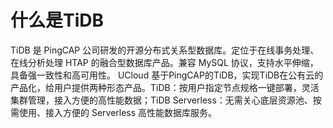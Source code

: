 

# 什么是TiDB

TiDB 是 PingCAP 公司研发的开源分布式关系型数据库。定位于在线事务处理、在线分析处理 HTAP 的融合型数据库产品。兼容 MySQL 协议，支持水平伸缩，具备强一致性和高可用性。
UCloud 基于PingCAP的TiDB，实现TiDB在公有云的产品化，给用户提供两种形态产品。TiDB：按用户指定节点规格一键部署，灵活集群管理，接入方便的高性能数据；TiDB Serverless：无需关心底层资源池、按需使用、接入方便的 Serverless 高性能数据库服务。


